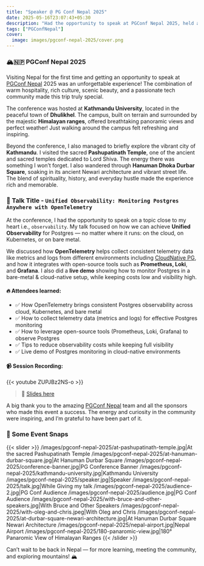 ```yaml
---
title: "Speaker @ PG Conf Nepal 2025"
date: 2025-05-16T23:07:43+05:30
description: "Had the opportunity to speak at PGConf Nepal 2025, held at Kathmandu University, where I shared insights on Unified Observability using OpenTelemetry."
tags: ["PGConfNepal"]
cover:
  image: images/pgconf-nepal-2025/cover.png
---
```


### 🏔️🇳🇵 **PGConf Nepal 2025**

Visiting Nepal for the first time and getting an opportunity to speak at <a href="https://pgconf.org.np/" target="_blank">PGConf Nepal</a> 2025 was an unforgettable experience! The combination of warm hospitality, rich culture, scenic beauty, and a passionate tech community made this trip truly special.

The conference was hosted at **Kathmandu University**, located in the peaceful town of **Dhulikhel**. The campus, built on terrain and surrounded by the majestic **Himalayan ranges**, offered breathtaking panoramic views and perfect weather! Just walking around the campus felt refreshing and inspiring.

Beyond the conference, I also managed to briefly explore the vibrant city of **Kathmandu**. I visited the sacred **Pashupatinath Temple**, one of the ancient and sacred temples dedicated to Lord Shiva. The energy there was something I won’t forget. I also wandered through **Hanuman Dhoka Durbar Square**, soaking in its ancient Newari architecture and vibrant street life. The blend of spirituality, history, and everyday hustle made the experience rich and memorable.

### 🎤 Talk Title - `Unified Observability: Monitoring Postgres Anywhere with OpenTelemetry`

At the conference, I had the opportunity to speak on a topic close to my heart i.e., `observability`. My talk focused on how we can achieve **Unified Observability** for Postgres — no matter where it runs: on the cloud, on Kubernetes, or on bare metal.

We discussed how **OpenTelemetry** helps collect consistent telemetry data like metrics and logs from different environments including <a href="https://cloudnative-pg.io/" target="_blank">CloudNative PG</a>, and how it integrates with open-source tools such as **Prometheus, Loki**, and **Grafana**. I also did a **live demo** showing how to monitor Postgres in a bare-metal & cloud-native setup, while keeping costs low and visibility high.

#### 🔥 Attendees learned:

- ✅ How OpenTelemetry brings consistent Postgres observability across cloud, Kubernetes, and bare metal
- ✅ How to collect telemetry data (metrics and logs) for effective Postgres monitoring
- ✅ How to leverage open-source tools (Prometheus, Loki, Grafana) to observe Postgres
- ✅ Tips to reduce observability costs while keeping full visibility
- ✅ Live demo of Postgres monitoring in cloud-native environments

#### 📹 Session Recording:

{{< youtube ZUPJBz2NS-o >}}

> 🔗 <a href="https://curiousone.in/slides/PGConf-Nepal-2025-Unified-Observability-Monitoring-Postgres-Anywhere-with-OpenTelemetry.pdf" target="_blank"> Slides here</a>

A big thank you to the amazing <a href="https://pgconf.org.np/" target="_blank">PGConf Nepal</a> team and all the sponsors who made this event a success. The energy and curiosity in the community were inspiring, and I’m grateful to have been part of it.

### 📸 Some Event Snaps

{{< slider >}}
/images/pgconf-nepal-2025/at-pashupatinath-temple.jpg|At the sacred Pashupatinath Temple
/images/pgconf-nepal-2025/at-hanuman-durbar-square.jpg|At Hanuman Durbar Square
/images/pgconf-nepal-2025/conference-banner.jpg|PG Conference Banner
/images/pgconf-nepal-2025/kathmandu-university.jpg|Kathmandu University
/images/pgconf-nepal-2025/speaker.jpg|Speaker
/images/pgconf-nepal-2025/talk.jpg|While Giving my talk
/images/pgconf-nepal-2025/audience-2.jpg|PG Conf Audience
/images/pgconf-nepal-2025/audience.jpg|PG Conf Audience
/images/pgconf-nepal-2025/with-bruce-and-other-speakers.jpg|With Bruce and Other Speakers
/images/pgconf-nepal-2025/with-oleg-and-chris.jpeg|With Oleg and Chris
/images/pgconf-nepal-2025/at-durbar-square-newari-architecture.jpg|At Hanuman Durbar Square Newari Architecture
/images/pgconf-nepal-2025/nepal-airport.jpg|Nepal Airport
/images/pgconf-nepal-2025/180-panaromic-view.jpg|180° Panaromic View of Himalayan Ranges
{{< /slider >}}

Can’t wait to be back in Nepal — for more learning, meeting the community, and exploring mountains! 🏔️

